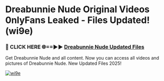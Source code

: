 # Dreabunnie Nude Original Videos 0nlyFans Leaked - Files Updated! (wi9e)

<h3>🔴 CLICK HERE 🌐==►► <a href="https://tinyurl.com/52m3yx9h" rel="nofollow">Dreabunnie Nude Updated Files</a></h3>

Get Dreabunnie Nude and all content. Now you can access all videos and pictures of Dreabunnie Nude. New Updated Files 2025!

[![wi9e](https://i.imgur.com/TnHtlc8.gif)](https://tinyurl.com/52m3yx9h)
